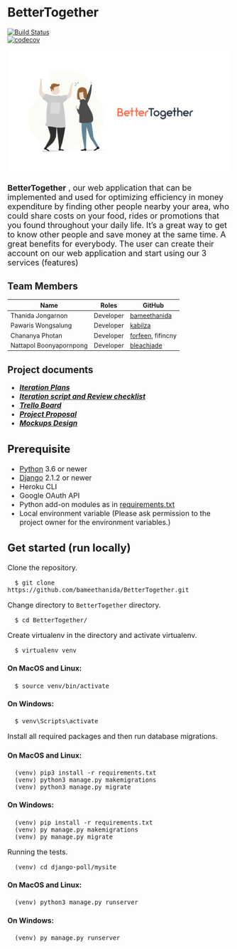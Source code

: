# BetterTogether
[![Build Status](https://travis-ci.com/bameethanida/BetterTogether.svg?branch=master)](https://travis-ci.com/bameethanida/BetterTogether)  
[![codecov](https://codecov.io/gh/bameethanida/BetterTogether/branch/master/graph/badge.svg)](https://codecov.io/gh/bameethanida/BetterTogether)
<p align="center" >
  <img width="800px" src="BetterTogetherApp/static/image/plain_logo2.jpg">
</p>  
<font size ="4"> <b>BetterTogether</b> , our web application that can be implemented and used for optimizing efficiency in money expenditure by finding other people nearby your area, who could share costs on your food, rides or promotions that you found throughout your daily life. It’s a great way to get to know other people and save money at the same time. A great benefits for everybody. The user can create their account on our web application and start using our 3 services (features)</font size>

## Team Members
| Name                      | Roles                    | GitHub                                                |
|---------------------------|--------------------------|-------------------------------------------------------|
| Thanida Jongarnon         | Developer                | [bameethanida](https://github.com/bameethanida)       |
| Pawaris Wongsalung        | Developer                | [kabilza](https://github.com/kabilza)                 |
| Chananya Photan           | Developer                | [forfeen](https://github.com/forfeen), fifincny       |
| Nattapol Boonyapornpong   | Developer                | [bleachjade](https://github.com/bleachjade)           |

<b>Project documents</b>
<font size = "3">
---
- ***[Iteration Plans](https://docs.google.com/document/d/12p_Q9lJGcFmxHFXDqpTGRPNsecd8QeMzd4vc9adesV8/edit?usp=sharing)***
- ***[Iteration script and Review checklist](https://docs.google.com/document/d/1gTIWK_j4zq2iye9BwMY-_iJL65G4-hXLypDWlyjXnyU/edit?usp=sharing)***
- ***[Trello Board](https://trello.com/b/LlTAdYnN/bettertogether)***
- ***[Project Proposal](https://docs.google.com/document/d/1llsbVdOLaALymVtk0Ri6rGM3YudRvHal9JsArOEHnYU/edit#)***
- ***[Mockups Design](https://drive.google.com/drive/u/1/folders/1sMbkb3lHPt1bKVLKOyiRq-pkF06_ePIt)***

<b>Prerequisite </b>
<font size = "3">
---
- [Python](https://www.python.org/downloads/) 3.6 or newer 
- [Django](https://docs.djangoproject.com/en/2.2/topics/install/) 2.1.2 or newer
- Heroku CLI
- Google OAuth API
- Python add-on modules as in [requirements.txt](requirements.txt)
- Local environment variable (Please ask permission to the project owner for the environment variables.)


<b>Get started (run locally)</b>
---
<font size ="3"> Clone the repository.
```
  $ git clone https://github.com/bameethanida/BetterTogether.git 
```
Change directory to `BetterTogether` directory.
```
  $ cd BetterTogether/
```
Create virtualenv in the directory and activate virtualenv.    
```
  $ virtualenv venv
```
#### On MacOS and Linux:
```
  $ source venv/bin/activate
```

#### On Windows:
```
  $ venv\Scripts\activate
```

Install all required packages and then run database migrations.
#### On MacOS and Linux:
```
  (venv) pip3 install -r requirements.txt
  (venv) python3 manage.py makemigrations
  (venv) python3 manage.py migrate
```

#### On Windows:
```
  (venv) pip install -r requirements.txt
  (venv) py manage.py makemigrations
  (venv) py manage.py migrate
```
Running the tests.
```
  (venv) cd django-poll/mysite
```
#### On MacOS and Linux:
```
  (venv) python3 manage.py runserver
```

#### On Windows:
```
  (venv) py manage.py runserver
```